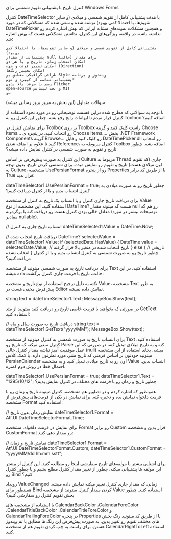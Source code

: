 کنترل تاریخ با پشتیبانی تقویم شمسی برای Windows Forms


کنترل DateTimeSelector با هدف پشتیبانی کامل از تقویم شمسی و میلادی (و سایر تقویم‌ها، با احتمالا کمی بهبود) نوشته شده و سعی شده که مشکلاتی که در مورد DateTimePicker‌ و همچنین مشکلات نمونه‌های مشابه ایرانی که بهش اشاره کردم رو نداشته باشه. در واقعه، ویژگی‌های این کنترل، نداشتن مشکلاتی هست که بهش اشاره شد:

    پشتیبانی کامل از تقویم شمسی و میلادی (و سایر تقویم‌ها، با احتمالا کمی بهبود)
    پشتیبانی از مقدار null (خالی) برای مقدار
    امکان انتخاب زمان، تاریخ و یا هر دو
    امکان تغییر فونت و جهت (Direction)
    امکان تغییر رنگ‌ها
    طراحی گرافیکی منطبق بر Style ویندوز و برنامه
    پشتیبانی مناسب از کیبرد و موس*
    رسم با سرعت بالا بدون Flicker
    open-source و تحت لیسانس MIT
    و…


سوالات متداول (این بخش به مرور بروز رسانی میشه)

با توجه به سوالاتی که مطرح شده دراین قسمت توضیحاتی رو در مورد نحوه استفاده از کنترل قرار میدم تا ابهامات رایج رفع بشه.
چطور این کنترل رو به Toolbox‌ اضافه کنیم؟

برای نمایش کنترل در Toolbox بر روی Toolbox راست کلیک کنید و گزینه Choose Items… رو انتخاب کنید. در پنجره ی Choose Items…، بخش .NET Framework Components گزینه Browse… رو کلیک کنید و فایل DateTimePicker.dll رو انتخاب کنید تا علاوه بر اضافه شدن Reference، کنترل مربوطه به Toolbox اضافه بشه.
چطور تاریخ و تقویم به صورت شمسی در کنترل نمایش داده میشه؟

این کنترل به صورت پیش‌فرض بر اساس Culture مربوط به Thread جاری (که تقویم اون میلادی هست) تاریخ و تقویم رو نمایش میده. برای شمسی کردن تاریخ، بدون توجه به Culture، مشخصه UsePersianFormat رو از پنجره Properties یا از طریق کد برابر True قرار بدید:

dateTimeSelector1.UsePersianFormat = true;
چطور تاریخ رو به صورت میلادی به کنترل انتساب بدیم و یا از کنترل دریافت کنیم؟

برای دریافت تاریخ جاری کنترل و یا انتساب یک تاریخ به کنترل از مشخصه Value استفاده کنید. این مشخصه از نوع DateTime? هست که میتونه مقدار null رو هم که معادل خالی بودن کنترل هست رو دریافت کنه یا برگردونه (توضیحات بیشتر در مورد مقادیر nullable).

// انتساب تاریخ جاری به کنترل
dateTimeSelected1.Value = DateTime.Now;

// دریافت تاریخ انتخاب شده
DateTime? selectedValue = dateTimeSelector1.Value;
if (selectedDate.HasValue) {
   DateTime value = selectedDate.Value;
   // تاریخ انتخاب شده در متغیر بالا قرار گرفته
}
else {
   // تاریخی انتخاب نشده
}
چطور تاریخ رو به صورت شمسی به کنترل انتساب بدیم و یا از کنترل دریافت کنیم؟

برای دریافت تاریخ به صورت شمسی میتونید از مشخصه Text استفاده کنید، در این حالت، تاریخ با فرمت جاری کنترل برگشت داده میشه:

نکته
به دلیل ترجیح استفاده از نوع تاریخ و مشخصه Value، مشخصه Text به طور پیش‌فرض مخفی هست در Editor نمایش داده نمیشه.

string text = dateTimeSelector1.Text;
MessageBox.Show(text);

در صورتی که بخواهید با فرمت خاصی تاریخ رو دریافت کنید میتونید از متد GetText استفاده کنید:

// دریافت تاریخ به صورت سال و ماه
string text = dateTimeSelector1.GetText("yyyy/MM");
MessageBox.Show(text);

برای انتساب تاریخ به صورت شمسی به کنترل میتونید از مشخصه Text استفاده کنید. کنترل سعی میکنه که تاریخ رو Parse کنه و به تاریخ میلادی تبدیل کنه، در صورتی که این عمل موقفیت آمیز نباشه مقدار کنترل خالی (null) میشه. بجای استفاده از این مشخصه میتونید خودتون بر اساس فرمتی که تاریخ متنی مورد تظرتون داره، با کمک کلاس PersianCalendar اون رو به تاریخ میلادی تبدیل کنید و به مشخصه Value انتساب بدین. احتمال خطا در روش دوم کمتره.

dateTimeSelector1.UsePersianFormat = true;
dateTimeSelector1.Text = "1395/10/12";
چطور تاریخ و زمان رو با فرمت های مختلف در کنترل نمایش بدیم؟

همونطور که اشاره کردم و در تصاویر هم مشخصه، کنترل میتونه تاریخ و زمان رو با فرمت دلخواه نمایش بده و ذخیره کنه. برای نمایش در یکی از فرمت‌های پیش‌فرض از مشخصه Format استفاده کنید:

// نمایش زمان بدون تاریخ
dateTimeSelector1.Format = Atf.UI.DateTimeSelectorFormat.Time;

برای نمایش در فرمت دلخواه، مشخصه Format رو برابر Custom قرار بدین و مشخصه CustomFormat رو مقدار دهی کنید:

// نمایش تاریخ و زمان
dateTimeSelector1.Format = Atf.UI.DateTimeSelectorFormat.Custom;
dateTimeSelector1.CustomFormat = "yyyy/MM/dd hh:mm:sstt";

برای آشنایی بیشتر با مولفه‌های تاریخ سفارشی اینجا رو مطالعه کنید. این کنترل از بیشتر این مولفه ها پشتیبانی میکنه.
چطور از تغییر مقدار کنترل مطلع بشیم و یا چطور کنترل رو Bind کنیم؟

رویداد ValueChanged زمانی که مقدار جاری کنترل تغییر میکنه نمایش داده میشه. همینطور برای Bind کردن مقدار کنترل میتونید از مشخصه Value استفاده کنید.
چطور بخش تقویم کنترل رو سفارشی کنیم؟

با استفاده از مشخصه های CalendarBackColor ،CalendarForeColor ،CalendarTitleBackColor ،CalendarTitleForeColor و CalendarTrailingForeColor در پنجره Properties یا از طریق کد میتونید رنگ بخش های مختلف تقویم رو تغییر بدین. به صورت پیش‌فرض این رنگ ها مطابق با تم ویندوز هستن. برای راست یه چپ کردن تقویم هم از مشخصه CalendarRightToLeft استفاده کنید.
